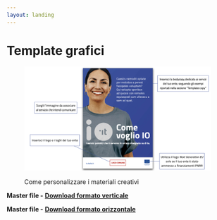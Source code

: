```yaml
---
layout: landing
---
```


# Template grafici

<figure><img src="../../.gitbook/assets/istruzioni layout.png" alt=""><figcaption><p>Come personalizzare i materiali creativi</p></figcaption></figure>

**Master file -** [**Download formato verticale**](https://drive.google.com/drive/folders/1CyKrqfQx685vjakoDA27LewrXZWX8Kow)

**Master file -** [**Download formato orizzontale**](https://drive.google.com/drive/folders/1CyKrqfQx685vjakoDA27LewrXZWX8Kow)
